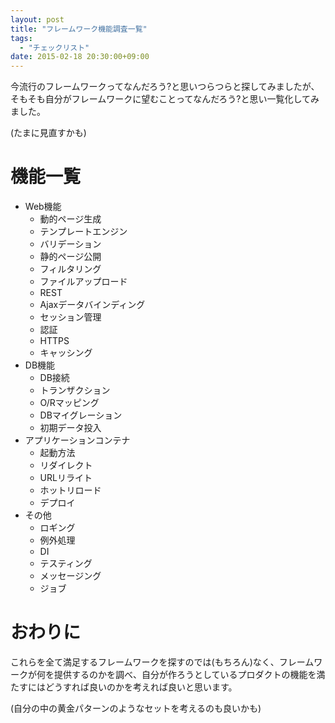 ```yaml
---
layout: post
title: "フレームワーク機能調査一覧"
tags:
  - "チェックリスト"
date: 2015-02-18 20:30:00+09:00
---
```


今流行のフレームワークってなんだろう?と思いつらつらと探してみましたが、そもそも自分がフレームワークに望むことってなんだろう?と思い一覧化してみました。

(たまに見直すかも)

<!-- more -->

# 機能一覧

- Web機能
	- 動的ページ生成
	- テンプレートエンジン
	- バリデーション
	- 静的ページ公開
	- フィルタリング
	- ファイルアップロード
	- REST
	- Ajaxデータバインディング
	- セッション管理
	- 認証
	- HTTPS
	- キャッシング
- DB機能
	- DB接続
	- トランザクション
	- O/Rマッピング
	- DBマイグレーション
	- 初期データ投入
- アプリケーションコンテナ
	- 起動方法
	- リダイレクト
	- URLリライト
	- ホットリロード
	- デプロイ
- その他
	- ロギング
	- 例外処理
	- DI
	- テスティング
	- メッセージング
	- ジョブ

# おわりに

これらを全て満足するフレームワークを探すのでは(もちろん)なく、フレームワークが何を提供するのかを調べ、自分が作ろうとしているプロダクトの機能を満たすにはどうすれば良いのかを考えれば良いと思います。

(自分の中の黄金パターンのようなセットを考えるのも良いかも)
